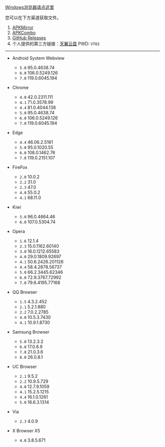 [Windows浏览器请点这里](Windows.md)

您可以在下方渠道获取文件。  

1. [APKMirror](https://www.apkmirror.com/)  
2. [APKCombo](https://apkcombo.com/)  
3. [GitHub Releases](https://github.com/sertwen/Old-Browser/releases)  
4. 个人提供的第三方链接：[天翼云盘](https://cloud.189.cn/web/share?code=e63yMzj2QzQf)  PWD: `VT83`     

----------------
* Android System Webview
  * `5.0` 95.0.4638.74
  * `6.0` 106.0.5249.126
  * `7.0` 119.0.6045.194
 
* Chrome
  * `4.0` 42.0.2311.111
  * `4.1` 71.0.3578.99
  * `4.4` 81.0.4044.138
  * `5.0` 95.0.4638.74
  * `6.0` 106.0.5249.126
  * `7.0` 119.0.6045.194

 * Edge
   * `4.4` 46.06.2.5161
   * `5.0` 95.0.1020.55
   * `6.0` 108.0.1462.76
   * `7.0` 119.0.2151.107
  
* FireFox
  * `2.0` 10.0.2 
  * `2.2` 31.0
  * `2.3` 47.0
  * `4.0` 55.0.2
  * `4.1` 68.11.0
 
 * Kiwi
   * `5.0` 96.0.4664.46
   * `6.0` 107.0.5304.74
  
* Opera
  * `1.6` 12.1.4
  * `2.3` 15.0.1162.60140
  * `3.0` 16.0.1212.65583
  * `4.0` 29.0.1809.92697
  * `4.1` 50.6.2426.201126
  * `4.4` 58.4.2878.56737
  * `5.0` 66.2.3445.62346
  * `6.0` 72.9.3767.72992
  * `7.0` 79.6.4195.77168

* QQ Browser
  * `1.5` 4.3.2.452
  * `2.1` 5.2.1.880
  * `2.2` 7.0.2.2785
  * `4.0` 10.5.3.7430
  * `4.1` 10.9.1.8730

* Samsung Browser
  * `5.0` 13.2.3.2
  * `6.0` 17.0.8.9
  * `7.0` 21.0.3.6
  * `8.0` 26.0.8.1

* UC Browser
  * `2.1` 9.5.2
  * `2.2` 10.9.5.729
  * `4.0` 12.7.9.1059
  * `4.1` 15.2.5.1215
  * `4.4` 16.1.0.1261
  * `5.0` 16.6.3.1314

* Via
  * `2.3` 4.0.9
 
* X Browser X5
  * `4.0` 3.8.5.671
